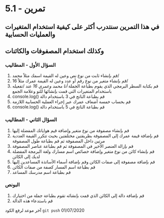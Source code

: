 # تمرين - 5.1

## في هذا التمرين سنتدرب أكثر على كيفية استخدام المتغيرات والعمليات الحسابية

## وكذلك استخدام المصفوفات والكائنات

### السؤال الأول - المطاليب

1. قم بإنشاء ثابت من نوع نص وعين له القيمة اسمك مثلاً محمد/
2. قم بإنشاء متغير من نوع رقم أو عدد وعين له القيمة عمرك مثلاً 16/
3. قم بكتابة السطر البرمجي الذي يقوم بطباعة الجملة _أنا محمد وعمري 16_ عند /تفعيله باستخدام المتغيرات التي قمت بإنشائها للتو وعلامة الجمع
4. console.log() قم بطباعة الناتج في 3 باستخدام دالة
5. قم بحساب خمسة أضعاف عمرك عبر إجراء العملية الحسابية اللازمة
6. console.log() قم بطباعة الناتج في 5 باستخدام دالة

### السؤال الثاني - المطاليب

1. قم بإنشاء مصفوفة من نوع متغير وإضافة قيم هواياتك المفضلة إليها
2. قم بإضافة قيمة عمرك إلى المصفوفة بطريقتين مختلفتين بحيث تتكرر القيمة العددية مرتين داخل المصفوفة ثم قم بطباعة طول المصفوفة
3. قم بإزالة العنصر الأخير في المصفوفة ثم قم بطباعة عناصر المصفوفة
4. قم بإنشاء كائن من نوع متغير وإضافة خصائص اسم مسارك ولغة البرمجة المفضلة لديك إلى الكائن
5. قم بإضافة مصفوفة إلى صفات الكائن وقم بإضافة أسماء الأساتذة المساعدين إليها
6. قم بطباعة اسم المسار كصفة من صفات الكائن
7. قم بطباعة اسم مدرسك المساعد

### البونص

1. قم بإضافة دالة إلى الكائن الذي قمت بإنشائه تقوم بطباعة جملة من اختيارك
2. قم باستدعاء هذه الدالة

آخر موعد لرفع الكود `git push`
01/07/2020
